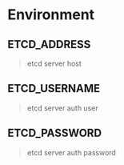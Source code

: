 # Environment

## ETCD_ADDRESS

> etcd server host

## ETCD_USERNAME

> etcd server auth user

## ETCD_PASSWORD

> etcd server auth password

